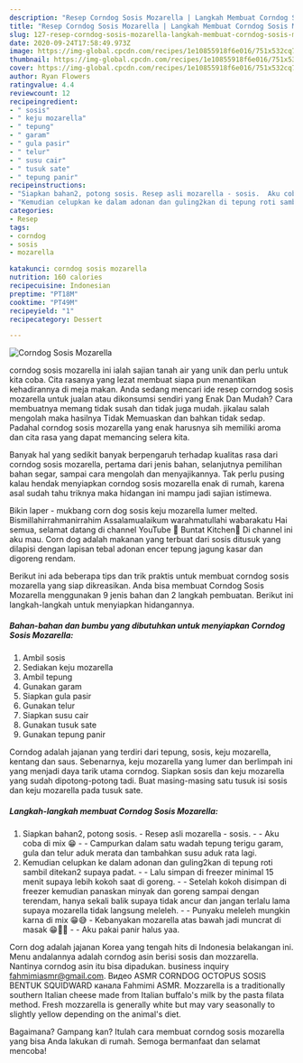 ```yaml
---
description: "Resep Corndog Sosis Mozarella | Langkah Membuat Corndog Sosis Mozarella Yang Menggugah Selera"
title: "Resep Corndog Sosis Mozarella | Langkah Membuat Corndog Sosis Mozarella Yang Menggugah Selera"
slug: 127-resep-corndog-sosis-mozarella-langkah-membuat-corndog-sosis-mozarella-yang-menggugah-selera
date: 2020-09-24T17:58:49.973Z
image: https://img-global.cpcdn.com/recipes/1e10855918f6e016/751x532cq70/corndog-sosis-mozarella-foto-resep-utama.jpg
thumbnail: https://img-global.cpcdn.com/recipes/1e10855918f6e016/751x532cq70/corndog-sosis-mozarella-foto-resep-utama.jpg
cover: https://img-global.cpcdn.com/recipes/1e10855918f6e016/751x532cq70/corndog-sosis-mozarella-foto-resep-utama.jpg
author: Ryan Flowers
ratingvalue: 4.4
reviewcount: 12
recipeingredient:
- " sosis"
- " keju mozarella"
- " tepung"
- " garam"
- " gula pasir"
- " telur"
- " susu cair"
- " tusuk sate"
- " tepung panir"
recipeinstructions:
- "Siapkan bahan2, potong sosis. Resep asli mozarella - sosis.  Aku coba di mix 😁  Campurkan dalam satu wadah tepung terigu garam, gula dan telur aduk merata dan tambahkan susu aduk rata lagi."
- "Kemudian celupkan ke dalam adonan dan guling2kan di tepung roti sambil ditekan2 supaya padat.   Lalu simpan di freezer minimal 15 menit supaya lebih kokoh saat di goreng.   Setelah kokoh disimpan di freezer kemudian panaskan minyak dan goreng sampai dengan terendam, hanya sekali balik supaya tidak ancur dan jangan terlalu lama supaya mozarella tidak langsung meleleh.  Punyaku meleleh mungkin karna di mix 😁😅 Kebanyakan mozarella atas bawah jadi muncrat di masak 😁✌🏻  Aku pakai panir halus yaa."
categories:
- Resep
tags:
- corndog
- sosis
- mozarella

katakunci: corndog sosis mozarella 
nutrition: 160 calories
recipecuisine: Indonesian
preptime: "PT18M"
cooktime: "PT49M"
recipeyield: "1"
recipecategory: Dessert

---
```



![Corndog Sosis Mozarella](https://img-global.cpcdn.com/recipes/1e10855918f6e016/751x532cq70/corndog-sosis-mozarella-foto-resep-utama.jpg)


corndog sosis mozarella ini ialah sajian tanah air yang unik dan perlu untuk kita coba. Cita rasanya yang lezat membuat siapa pun menantikan kehadirannya di meja makan.
Anda sedang mencari ide resep corndog sosis mozarella untuk jualan atau dikonsumsi sendiri yang Enak Dan Mudah? Cara membuatnya memang tidak susah dan tidak juga mudah. jikalau salah mengolah maka hasilnya Tidak Memuaskan dan bahkan tidak sedap. Padahal corndog sosis mozarella yang enak harusnya sih memiliki aroma dan cita rasa yang dapat memancing selera kita.

Banyak hal yang sedikit banyak berpengaruh terhadap kualitas rasa dari corndog sosis mozarella, pertama dari jenis bahan, selanjutnya pemilihan bahan segar, sampai cara mengolah dan menyajikannya. Tak perlu pusing kalau hendak menyiapkan corndog sosis mozarella enak di rumah, karena asal sudah tahu triknya maka hidangan ini mampu jadi sajian istimewa.

Bikin laper - mukbang corn dog sosis keju mozarella lumer melted. Bismillahirrahmanirrahim Assalamualaikum warahmatullahi wabarakatu Hai semua, selamat datang di channel YouTube 🌸 Buntat Kitchen🌸 Di channel ini aku mau. Corn dog adalah makanan yang terbuat dari sosis ditusuk yang dilapisi dengan lapisan tebal adonan encer tepung jagung kasar dan digoreng rendam.


Berikut ini ada beberapa tips dan trik praktis untuk membuat corndog sosis mozarella yang siap dikreasikan. Anda bisa membuat Corndog Sosis Mozarella menggunakan 9 jenis bahan dan 2 langkah pembuatan. Berikut ini langkah-langkah untuk menyiapkan hidangannya.

<!--inarticleads1-->

##### Bahan-bahan dan bumbu yang dibutuhkan untuk menyiapkan Corndog Sosis Mozarella:

1. Ambil  sosis
1. Sediakan  keju mozarella
1. Ambil  tepung
1. Gunakan  garam
1. Siapkan  gula pasir
1. Gunakan  telur
1. Siapkan  susu cair
1. Gunakan  tusuk sate
1. Gunakan  tepung panir


Corndog adalah jajanan yang terdiri dari tepung, sosis, keju mozarella, kentang dan saus. Sebenarnya, keju mozarella yang lumer dan berlimpah ini yang menjadi daya tarik utama corndog. Siapkan sosis dan keju mozarella yang sudah dipotong-potong tadi. Buat masing-masing satu tusuk isi sosis dan keju mozarella pada tusuk sate. 

<!--inarticleads2-->

##### Langkah-langkah membuat Corndog Sosis Mozarella:

1. Siapkan bahan2, potong sosis. - Resep asli mozarella - sosis. -  - Aku coba di mix 😁 -  - Campurkan dalam satu wadah tepung terigu garam, gula dan telur aduk merata dan tambahkan susu aduk rata lagi.
1. Kemudian celupkan ke dalam adonan dan guling2kan di tepung roti sambil ditekan2 supaya padat.  -  - Lalu simpan di freezer minimal 15 menit supaya lebih kokoh saat di goreng.  -  - Setelah kokoh disimpan di freezer kemudian panaskan minyak dan goreng sampai dengan terendam, hanya sekali balik supaya tidak ancur dan jangan terlalu lama supaya mozarella tidak langsung meleleh. -  - Punyaku meleleh mungkin karna di mix 😁😅 - Kebanyakan mozarella atas bawah jadi muncrat di masak 😁✌🏻 -  - Aku pakai panir halus yaa.


Corn dog adalah jajanan Korea yang tengah hits di Indonesia belakangan ini. Menu andalannya adalah corndog asin berisi sosis dan mozzarella. Nantinya corndog asin itu bisa dipadukan. business inquiry fahmimiasmr@gmail.com. Видео ASMR CORNDOG OCTOPUS SOSIS BENTUK SQUIDWARD канала Fahmimi ASMR. Mozzarella is a traditionally southern Italian cheese made from Italian buffalo&#39;s milk by the pasta filata method. Fresh mozzarella is generally white but may vary seasonally to slightly yellow depending on the animal&#39;s diet. 

Bagaimana? Gampang kan? Itulah cara membuat corndog sosis mozarella yang bisa Anda lakukan di rumah. Semoga bermanfaat dan selamat mencoba!
